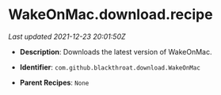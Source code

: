 # WakeOnMac.download.recipe

_Last updated 2021-12-23 20:01:50Z_

- **Description**: Downloads the latest version of WakeOnMac.

- **Identifier**: `com.github.blackthroat.download.WakeOnMac`

- **Parent Recipes**: `None`
